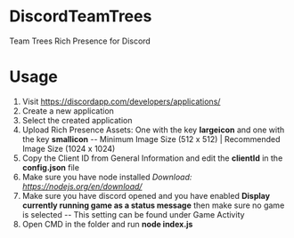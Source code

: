 # DiscordTeamTrees
Team Trees Rich Presence for Discord

# Usage

1) Visit https://discordapp.com/developers/applications/
2) Create a new application
3) Select the created application
4) Upload Rich Presence Assets: One with the key **largeicon** and one with the key **smallicon**
  -- Minimum Image Size (512 x 512) | Recommended Image Size (1024 x 1024)
5) Copy the Client ID from General Information and edit the **clientId** in the **config.json** file
6) Make sure you have node installed *Download: https://nodejs.org/en/download/*
7) Make sure you have discord opened and you have enabled **Display currently running game as a status message** then make sure no game is selected
  -- This setting can be found under Game Activity
8) Open CMD in the folder and run **node index.js**
